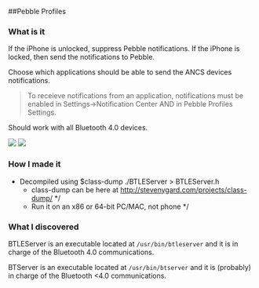 ##Pebble Profiles

### What is it
If the iPhone is unlocked, suppress Pebble notifications. 
If the iPhone is locked, then send the notifications to Pebble.

Choose which applications should be able to send the ANCS devices notifications.

> To receieve notifications from an application, notifications must be enabled in Settings->Notification Center AND in Pebble Profiles Settings.

Should work with all Bluetooth 4.0 devices.

![](http://i.imgur.com/ke9WOSr.png)
![](http://i.imgur.com/WmbYfsk.png)

### How I made it
- Decompiled using $class-dump ./BTLEServer > BTLEServer.h
	- class-dump can be here at http://stevenygard.com/projects/class-dump/ */
	- Run it on an x86 or 64-bit PC/MAC, not phone */

### What I discovered
BTLEServer is an executable located at `/usr/bin/btleserver` and it is in charge of the Bluetooth 4.0 communications.

BTServer is an executable located at `/usr/bin/btserver` and it is (probably) in charge of the Bluetooth <4.0 communications.

